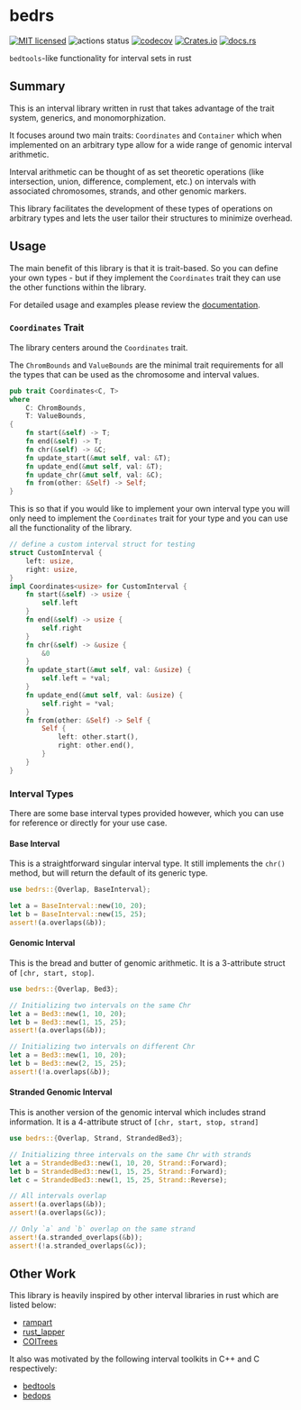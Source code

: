 # bedrs

[![MIT licensed](https://img.shields.io/badge/license-MIT-blue.svg)](./LICENSE.md)
![actions status](https://github.com/noamteyssier/bedrs/workflows/CI/badge.svg)
[![codecov](https://codecov.io/gh/noamteyssier/bedrs/branch/main/graph/badge.svg?token=CZANC7RKWP)](https://codecov.io/gh/noamteyssier/bedrs)
[![Crates.io](https://img.shields.io/crates/v/bedrs)](https://crates.io/crates/bedrs)
[![docs.rs](https://img.shields.io/docsrs/bedrs/latest)](https://docs.rs/bedrs/latest/bedrs/)

`bedtools`-like functionality for interval sets in rust

## Summary

This is an interval library written in rust that takes advantage of the trait
system, generics, and monomorphization.

It focuses around two main traits: `Coordinates` and `Container` which when
implemented on an arbitrary type allow for a wide range of genomic interval
arithmetic.

Interval arithmetic can be thought of as set theoretic operations (like intersection,
union, difference, complement, etc.) on intervals with associated chromosomes, strands,
and other genomic markers.

This library facilitates the development of these types of operations on arbitrary types
and lets the user tailor their structures to minimize overhead.

## Usage

The main benefit of this library is that it is trait-based.
So you can define your own types - but if they implement the
`Coordinates` trait they can use the other functions within the
library.

For detailed usage and examples please review the [documentation](https://docs.rs/bedrs/latest/bedrs/).

### `Coordinates` Trait

The library centers around the `Coordinates` trait.

The `ChromBounds` and `ValueBounds` are the minimal trait requirements
for all the types that can be used as the chromosome and interval values.

```rust
pub trait Coordinates<C, T>
where
    C: ChromBounds,
    T: ValueBounds,
{
    fn start(&self) -> T;
    fn end(&self) -> T;
    fn chr(&self) -> &C;
    fn update_start(&mut self, val: &T);
    fn update_end(&mut self, val: &T);
    fn update_chr(&mut self, val: &C);
    fn from(other: &Self) -> Self;
}
```

This is so that if you would like to implement your own interval type
you will only need to implement the `Coordinates` trait for your type
and you can use all the functionality of the library.

```rust
// define a custom interval struct for testing
struct CustomInterval {
    left: usize,
    right: usize,
}
impl Coordinates<usize> for CustomInterval {
    fn start(&self) -> usize {
        self.left
    }
    fn end(&self) -> usize {
        self.right
    }
    fn chr(&self) -> &usize {
        &0
    }
    fn update_start(&mut self, val: &usize) {
        self.left = *val;
    }
    fn update_end(&mut self, val: &usize) {
        self.right = *val;
    }
    fn from(other: &Self) -> Self {
        Self {
            left: other.start(),
            right: other.end(),
        }
    }
}
```

### Interval Types

There are some base interval types provided however, which you can use
for reference or directly for your use case.

#### Base Interval

This is a straightforward singular interval type.
It still implements the `chr()` method, but will return the
default of its generic type.

```rust
use bedrs::{Overlap, BaseInterval};

let a = BaseInterval::new(10, 20);
let b = BaseInterval::new(15, 25);
assert!(a.overlaps(&b));
```

#### Genomic Interval

This is the bread and butter of genomic arithmetic.
It is a 3-attribute struct of `[chr, start, stop]`.

```rust
use bedrs::{Overlap, Bed3};

// Initializing two intervals on the same Chr
let a = Bed3::new(1, 10, 20);
let b = Bed3::new(1, 15, 25);
assert!(a.overlaps(&b));

// Initializing two intervals on different Chr
let a = Bed3::new(1, 10, 20);
let b = Bed3::new(2, 15, 25);
assert!(!a.overlaps(&b));
```

#### Stranded Genomic Interval

This is another version of the genomic interval which includes strand information.
It is a 4-attribute struct of `[chr, start, stop, strand]`

```rust
use bedrs::{Overlap, Strand, StrandedBed3};

// Initializing three intervals on the same Chr with strands
let a = StrandedBed3::new(1, 10, 20, Strand::Forward);
let b = StrandedBed3::new(1, 15, 25, Strand::Forward);
let c = StrandedBed3::new(1, 15, 25, Strand::Reverse);

// All intervals overlap
assert!(a.overlaps(&b));
assert!(a.overlaps(&c));

// Only `a` and `b` overlap on the same strand
assert!(a.stranded_overlaps(&b));
assert!(!a.stranded_overlaps(&c));
```

## Other Work

This library is heavily inspired by other interval libraries in rust
which are listed below:

- [rampart](https://crates.io/crates/rampart)
- [rust_lapper](https://crates.io/crates/rust-lapper)
- [COITrees](https://crates.io/crates/coitrees)

It also was motivated by the following interval toolkits in C++ and C respectively:
- [bedtools](https://github.com/arq5x/bedtools2)
- [bedops](https://github.com/bedops/bedops)
